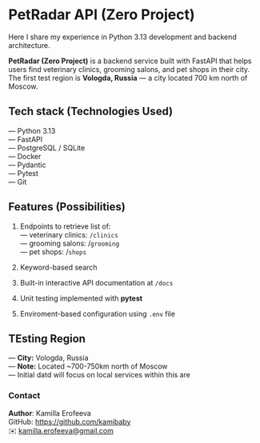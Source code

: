 # PetRadar API (Zero Project)
Here I share my experience in Python 3.13 development and backend architecture.

**PetRadar (Zero Project)** is a backend service built with FastAPI that helps users  find veterinary clinics, grooming salons, and pet shops in their city. <br> 
The first test region is **Vologda, Russia** — a city located 700 km north of Moscow.
## Tech stack (Technologies Used)
— Python 3.13<br>
— FastAPI<br>
— PostgreSQL / SQLite<br>
— Docker<br>
— Pydantic<br>
— Pytest<br>
— Git<br>

## Features (Possibilities)
1. Endpoints to retrieve list of:<br>
— veterinary clinics: `/clinics`<br>
— grooming salons: /`grooming`<br>
— pet shops: /`shops`<br>


2. Keyword-based search 
3. Built-in interactive API documentation at `/docs`<br> 
4. Unit testing implemented with **pytest**<br>
5. Enviroment-based configuration using `.env` file<br>

## TEsting Region
— **City:** Vologda, Russia<br>
— **Note:** Located ~700-750km north of Moscow<br>
— Initial datd will focus on local services within this are<br>

### Contact 
**Author**: Kamilla Erofeeva<br>
GitHub: https://github.com/kamibaby<br>
✉️ kamilla.erofeeva@gmail.com
